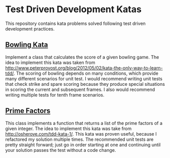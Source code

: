 # Test Driven Development Katas

This repository contains kata problems solved following test driven development practices.

## [Bowling Kata](https://github.com/kubz113/TDDKatas/tree/master/BowlingKata)

Implement a class that calculates the score of a given bowling game. The idea to implement this kata was taken from http://www.peterprovost.org/blog/2012/05/02/kata-the-only-way-to-learn-tdd/. The scoring of bowling depends on many conditions, which provide many different scenarios for unit test. I would recommend writing unit tests that check strike and spare scoring because they produce special situations in scoring the current and subsequent frames. I also would recommend writing multiple tests for tenth frame scenarios.

## [Prime Factors](https://github.com/kubz113/TDDKatas/tree/master/PrimeFactorsKata)

This class implements a function that returns a list of the prime factors of a given integer. The idea to implement this kata was take from http://osherove.com/tdd-kata-1/. This kata was proven useful, because I refactored my solution multiple times. The recommended unit tests are pretty straight forward; just go in order starting at one and continuing until your solution passes the test without a code change.
